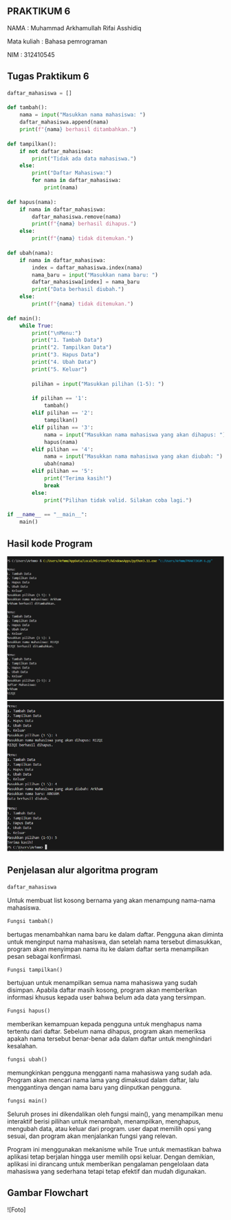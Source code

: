 
## PRAKTIKUM 6

NAMA : Muhammad Arkhamullah Rifai Asshidiq

Mata kuliah : Bahasa pemrograman

NIM : 312410545
## Tugas Praktikum 6
```python
daftar_mahasiswa = []

def tambah():
    nama = input("Masukkan nama mahasiswa: ")
    daftar_mahasiswa.append(nama)
    print(f"{nama} berhasil ditambahkan.")

def tampilkan():
    if not daftar_mahasiswa:
        print("Tidak ada data mahasiswa.")
    else:
        print("Daftar Mahasiswa:")
        for nama in daftar_mahasiswa:
            print(nama)

def hapus(nama):
    if nama in daftar_mahasiswa:
        daftar_mahasiswa.remove(nama)
        print(f"{nama} berhasil dihapus.")
    else:
        print(f"{nama} tidak ditemukan.")

def ubah(nama):
    if nama in daftar_mahasiswa:
        index = daftar_mahasiswa.index(nama)
        nama_baru = input("Masukkan nama baru: ")
        daftar_mahasiswa[index] = nama_baru
        print("Data berhasil diubah.")
    else:
        print(f"{nama} tidak ditemukan.")

def main():
    while True:
        print("\nMenu:")
        print("1. Tambah Data")
        print("2. Tampilkan Data")
        print("3. Hapus Data")
        print("4. Ubah Data")
        print("5. Keluar")

        pilihan = input("Masukkan pilihan (1-5): ")

        if pilihan == '1':
            tambah()
        elif pilihan == '2':
            tampilkan()
        elif pilihan == '3':
            nama = input("Masukkan nama mahasiswa yang akan dihapus: ")
            hapus(nama)
        elif pilihan == '4':
            nama = input("Masukkan nama mahasiswa yang akan diubah: ")
            ubah(nama)
        elif pilihan == '5':
            print("Terima kasih!")
            break
        else:
            print("Pilihan tidak valid. Silakan coba lagi.")

if __name__ == "__main__":
    main()
```
## Hasil kode Program
![Foto](https://github.com/MuhammadArkham/Lab06/blob/main/Screenshot%202024-12-03%20124748.png?raw=true)
![Foto](https://github.com/MuhammadArkham/Lab06/blob/main/Screenshot%202024-12-03%20124757.png?raw=true)

## Penjelasan alur algoritma program
```python
daftar_mahasiswa
```
Untuk membuat list kosong bernama yang akan menampung nama-nama mahasiswa.
```python
Fungsi tambah()
```
 bertugas menambahkan nama baru ke dalam daftar. Pengguna akan diminta untuk menginput nama mahasiswa, dan setelah nama tersebut dimasukkan, program akan menyimpan nama itu ke dalam daftar serta menampilkan pesan sebagai konfirmasi.
```python
Fungsi tampilkan()
```
 bertujuan untuk menampilkan semua nama mahasiswa yang sudah disimpan. Apabila daftar masih kosong, program akan memberikan informasi khusus kepada user bahwa belum ada data yang tersimpan.
```python
Fungsi hapus()
```
 memberikan kemampuan kepada pengguna untuk menghapus nama tertentu dari daftar. Sebelum nama dihapus, program akan memeriksa apakah nama tersebut benar-benar ada dalam daftar untuk menghindari kesalahan.
```python
fungsi ubah()
```
memungkinkan pengguna mengganti nama mahasiswa yang sudah ada. Program akan mencari nama lama yang dimaksud dalam daftar, lalu menggantinya dengan nama baru yang diinputkan pengguna.
```python
fungsi main()
```
Seluruh proses ini dikendalikan oleh fungsi main(), yang menampilkan menu interaktif berisi pilihan untuk menambah, menampilkan, menghapus, mengubah data, atau keluar dari program. user dapat memilih opsi yang sesuai, dan program akan menjalankan fungsi yang relevan.

Program ini menggunakan mekanisme while True untuk memastikan bahwa aplikasi tetap berjalan hingga user memilih opsi keluar. Dengan demikian, aplikasi ini dirancang untuk memberikan pengalaman pengelolaan data mahasiswa yang sederhana tetapi tetap efektif dan mudah digunakan.

## Gambar Flowchart
![Foto]
